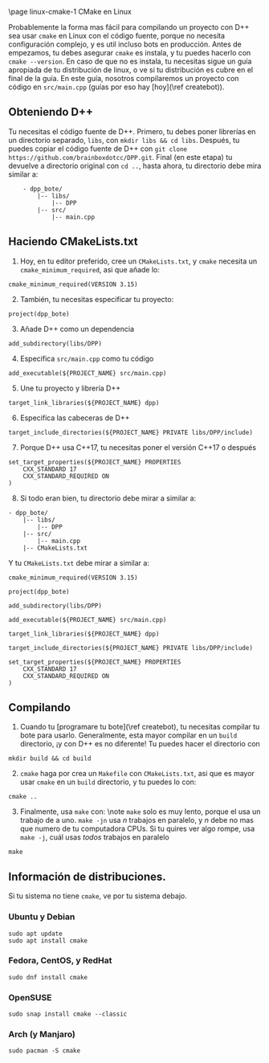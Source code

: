 \page linux-cmake-1 CMake en Linux 

Probablemente la forma mas fácil para compilando un proyecto con D++ sea usar `cmake` en Linux con el código fuente, porque no necesita configuración complejo, y es util incluso bots en producción. Antes de empezamos, tu debes asegurar `cmake` es instala, y tu puedes hacerlo con `cmake --version`. En caso de que no es instala, tu necesitas sigue un guía apropiada de tu distribución de linux, o ve si tu distribución es cubre en el final de la guía. En este guía, nosotros compilaremos un proyecto con código en `src/main.cpp` (guías por eso hay [hoy](\ref createbot)).

## Obteniendo D++

Tu necesitas el código fuente de D++. Primero, tu debes poner librerías en un directorio separado, `libs`, con `mkdir libs && cd libs`. Después, tu puedes copiar el código fuente de D++ con `git clone https://github.com/brainboxdotcc/DPP.git`. Final (en este etapa) tu devuelve a directorio original con `cd ..`, hasta ahora, tu directorio debe mira similar a:
```
    - dpp_bote/
        |-- libs/
            |-- DPP
        |-- src/
            |-- main.cpp
```

## Haciendo CMakeLists.txt

1. Hoy, en tu editor preferido, cree un `CMakeLists.txt`, y `cmake` necesita un `cmake_minimum_required`, asi que añade lo:
~~~{.cmake}
cmake_minimum_required(VERSION 3.15)
~~~
2. También, tu necesitas especificar tu proyecto:
~~~{.cmake}
project(dpp_bote)
~~~
3. Añade D++ como un dependencia
~~~{.cmake}
add_subdirectory(libs/DPP)
~~~
4. Especifica `src/main.cpp` como tu código 
~~~{.cmake}
add_executable(${PROJECT_NAME} src/main.cpp)
~~~
5. Une tu proyecto y librería D++
~~~{.cmake}
target_link_libraries(${PROJECT_NAME} dpp)
~~~
6. Especifica las cabeceras de D++
~~~{.cmake}
target_include_directories(${PROJECT_NAME} PRIVATE libs/DPP/include)
~~~
7. Porque D++ usa C++17, tu necesitas poner el versión C++17 o después 
~~~{.cmake}
set_target_properties(${PROJECT_NAME} PROPERTIES
    CXX_STANDARD 17
    CXX_STANDARD_REQUIRED ON
)
~~~
8. Si todo eran bien, tu directorio debe mirar a similar a: 
```
- dpp_bote/
    |-- libs/
        |-- DPP
    |-- src/
        |-- main.cpp
    |-- CMakeLists.txt
```
Y tu `CMakeLists.txt` debe mirar a similar a: 
~~~{.cmake}
cmake_minimum_required(VERSION 3.15)

project(dpp_bote)
 
add_subdirectory(libs/DPP)
 
add_executable(${PROJECT_NAME} src/main.cpp)
 
target_link_libraries(${PROJECT_NAME} dpp)
 
target_include_directories(${PROJECT_NAME} PRIVATE libs/DPP/include)

set_target_properties(${PROJECT_NAME} PROPERTIES
    CXX_STANDARD 17
    CXX_STANDARD_REQUIRED ON
)
~~~

## Compilando

1. Cuando tu [programare tu bote](\ref createbot), tu necesitas compilar tu bote para usarlo. Generalmente, esta mayor compilar en un `build` directorio, ¡y con D++ es no diferente! Tu puedes hacer el directorio con 
```
mkdir build && cd build
```
2. `cmake` haga por crea un `Makefile` con `CMakeLists.txt`, asi que es mayor usar `cmake` en un `build` directorio, y tu puedes lo con:
```
cmake ..
```
3. Finalmente, usa `make` con:
\note `make` solo es muy lento, porque el usa un trabajo de a uno. `make -jn` usa *n* trabajos en paralelo, y *n* debe no mas que numero de tu computadora CPUs. Si tu quires ver algo rompe, usa `make -j`, cuál usas *todos* trabajos en paralelo

```
make
```

## Información de distribuciones.

Si tu sistema no tiene `cmake`, ve por tu sistema debajo.

### Ubuntu y Debian
```
sudo apt update
sudo apt install cmake
```
### Fedora, CentOS, y RedHat 
```
sudo dnf install cmake
```
### OpenSUSE
```
sudo snap install cmake --classic
```
### Arch (y Manjaro)
```
sudo pacman -S cmake
```